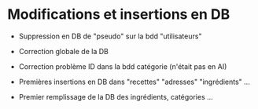 # Modifications et insertions en DB

- Suppression en DB de "pseudo" sur la bdd "utilisateurs"

- Correction globale de la DB

- Correction problème ID dans la bdd catégorie (n'était pas en AI)

- Premières insertions en DB dans "recettes" "adresses" "ingrédients" ...

- Premier remplissage de la DB des ingrédients, catégories ...
